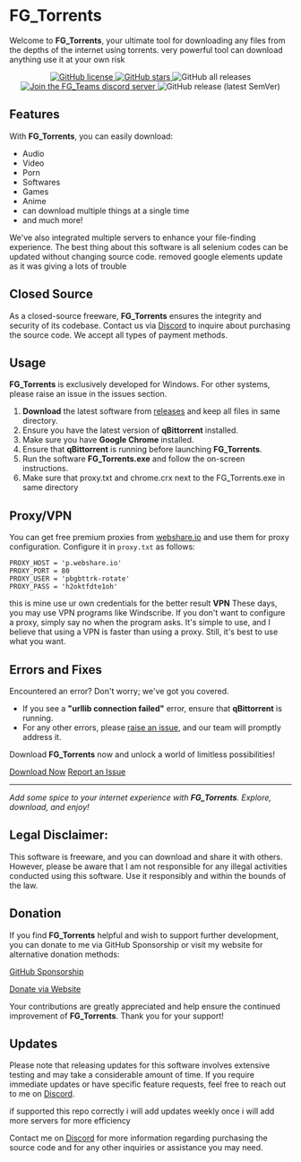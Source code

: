 # FG_Torrents

Welcome to **FG_Torrents**, your ultimate tool for downloading any files from the depths of the internet using torrents. very powerful tool can download anything use it at your own risk

<p align="center">
  <a href="https://github.com/furjac/FG_Torrents">
    <img src="https://img.shields.io/github/license/furjac/FG_Torrents" alt="GitHub license" />
  </a>
  <a href="https://github.com/furjac/FG_Torrents/stargazers">
    <img src="https://img.shields.io/github/stars/furjac/FG_Torrents" alt="GitHub stars" />
  </a>
  <img src="https://img.shields.io/github/downloads/furjac/FG_Torrents/total" alt="GitHub all releases" />
  <a href="https://discord.gg/YN9RKxewsq">
    <img src="https://img.shields.io/discord/1026098018929360967.svg?label=&logo=discord&logoColor=ffffff&color=5865F2" alt="Join the FG_Teams discord server" />
  </a>
  <img src="https://img.shields.io/github/v/release/furjac/FG_Torrents" alt="GitHub release (latest SemVer)" />
</p>

## Features

With **FG_Torrents**, you can easily download:

- Audio
- Video
- Porn
- Softwares
- Games
- Anime
- can download multiple things at a single time
- and much more!

We've also integrated multiple servers to enhance your file-finding experience. The best thing about this software is all selenium codes can be updated without changing source code.
removed google elements update as it was giving a lots of trouble

## Closed Source

As a closed-source freeware, **FG_Torrents** ensures the integrity and security of its codebase. Contact us via [Discord](https://discord.gg/YN9RKxewsq) to inquire about purchasing the source code. We accept all types of payment methods.

## Usage

**FG_Torrents** is exclusively developed for Windows. For other systems, please raise an issue in the issues section.

1. **Download** the latest software from [releases](https://github.com/furjac/FG_Torrents/releases) and keep all files in same directory.
2. Ensure you have the latest version of **qBittorrent** installed.
3. Make sure you have **Google Chrome** installed.
4. Ensure that **qBittorrent** is running before launching **FG_Torrents**.
5. Run the software **FG_Torrents.exe** and follow the on-screen instructions.
6. Make sure that proxy.txt and chrome.crx next to the FG_Torrents.exe in same directory

## Proxy/VPN

You can get free premium proxies from [webshare.io]([https://webshare.io/](https://www.webshare.io/?referral_code=je4m1m2hbz3i)) and use them for proxy configuration. Configure it in `proxy.txt` as follows:

```plaintext
PROXY_HOST = 'p.webshare.io'
PROXY_PORT = 80
PROXY_USER = 'pbgbttrk-rotate'
PROXY_PASS = 'h2oktfdte1oh'
```
this is mine use ur own credentials for the better result
**VPN**
These days, you may use VPN programs like Windscribe. If you don't want to configure a proxy, simply say no when the program asks. It's simple to use, and I believe that using a VPN is faster than using a proxy. Still, it's best to use what you want.

## Errors and Fixes

Encountered an error? Don't worry; we've got you covered.

- If you see a **"urllib connection failed"** error, ensure that **qBittorrent** is running.
- For any other errors, please [raise an issue](https://github.com/furjac/FG_Torrents/issues/new), and our team will promptly address it.

Download **FG_Torrents** now and unlock a world of limitless possibilities!

[Download Now](https://github.com/furjac/FG_Torrents/releases)   [Report an Issue](https://github.com/furjac/FG_Torrents/issues/new)

---

*Add some spice to your internet experience with **FG_Torrents**. Explore, download, and enjoy!*

## Legal Disclaimer:

This software is freeware, and you can download and share it with others. However, please be aware that I am not responsible for any illegal activities conducted using this software. Use it responsibly and within the bounds of the law.


## Donation

If you find **FG_Torrents** helpful and wish to support further development, you can donate to me via GitHub Sponsorship or visit my website for alternative donation methods:

[GitHub Sponsorship](https://github.com/sponsors/furjac)

[Donate via Website](https://www.fg-repacks.site/p/donate.html)

Your contributions are greatly appreciated and help ensure the continued improvement of **FG_Torrents**. Thank you for your support!

## Updates

Please note that releasing updates for this software involves extensive testing and may take a considerable amount of time. If you require immediate updates or have specific feature requests, feel free to reach out to me on [Discord](https://discord.gg/YN9RKxewsq).

if supported this repo correctly i will add updates weekly once i will add more servers for more efficiency

Contact me on [Discord](https://discord.gg/YN9RKxewsq) for more information regarding purchasing the source code and for any other inquiries or assistance you may need.
